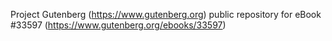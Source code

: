 Project Gutenberg (https://www.gutenberg.org) public repository for eBook #33597 (https://www.gutenberg.org/ebooks/33597)
